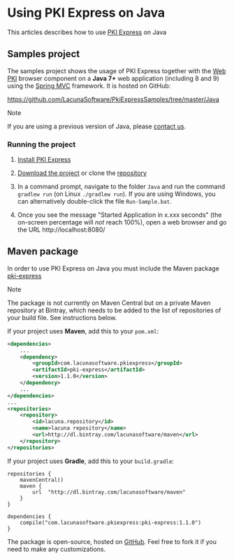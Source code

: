 ﻿# Using PKI Express on Java

This articles describes how to use [PKI Express](../index.md) on Java

## Samples project

The samples project shows the usage of PKI Express together with the [Web PKI](../../web-pki/index.md) browser component
on a **Java 7+** web application (including 8 and 9) using the [Spring MVC](http://spring.io/) framework. It is hosted on GitHub:

https://github.com/LacunaSoftware/PkiExpressSamples/tree/master/Java

> [!NOTE]
> If you are using a previous version of Java, please [contact us](https://www.lacunasoftware.com/en/home/purchase).

### Running the project

1. [Install PKI Express](../setup/index.md)

1. [Download the project](https://github.com/LacunaSoftware/PkiExpressSamples/archive/master.zip) or clone the [repository](https://github.com/LacunaSoftware/PkiExpressSamples.git)

1. In a command prompt, navigate to the folder `Java` and run the command `gradlew run` (on Linux `./gradlew run`).
   If you are using Windows, you can alternatively double-click the file `Run-Sample.bat`.

1. Once you see the message "Started Application in x.xxx seconds" (the on-screen percentage
   will *not* reach 100%), open a web browser and go the URL http://localhost:8080/

## Maven package

In order to use PKI Express on Java you must include the Maven package [pki-express](https://bintray.com/lacunasoftware/maven/pki-express)

> [!NOTE]
> The package is not currently on Maven Central but on a private Maven repository at Bintray, which needs to be added to the list of repositories of your build file. See instructions below.

If your project uses **Maven**, add this to your `pom.xml`:

```xml
<dependencies>
	...
	<dependency>
		<groupId>com.lacunasoftware.pkiexpress</groupId>
		<artifactId>pki-express</artifactId>
		<version>1.1.0</version>
	</dependency>
	...
</dependencies>
...
<repositories>
	<repository>
		<id>lacuna.repository</id>
		<name>lacuna repository</name>
		<url>http://dl.bintray.com/lacunasoftware/maven</url>
	</repository>
</repositories>
```

If your project uses **Gradle**, add this to your `build.gradle`:

```
repositories {
	mavenCentral()
	maven {
		url  "http://dl.bintray.com/lacunasoftware/maven" 
	}
} 

dependencies {
	compile("com.lacunasoftware.pkiexpress:pki-express:1.1.0")
}
```

The package is open-source, hosted on [GitHub](https://github.com/LacunaSoftware/PkiExpressJava). Feel free to fork it if you need to make any customizations.
